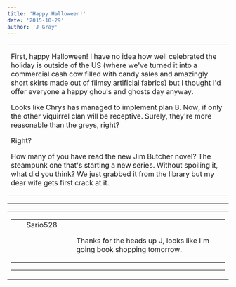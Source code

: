```yaml
---
title: 'Happy Halloween!'
date: '2015-10-29'
author: 'J Gray'
---
```


<div>
<!-- Main content here -->
<table border="0" class="post"><tbody><tr><td>
   
   <div class="post_body">
       <p>First, happy Halloween! I have no idea how well celebrated the holiday is outside of the US (where we've turned it into a commercial cash cow filled with candy sales and amazingly short skirts made out of flimsy artificial fabrics) but I thought I'd offer everyone a happy ghouls and ghosts day anyway.</p><p>Looks like Chrys has managed to implement plan B. Now, if only the other viquirrel clan will be receptive. Surely, they're more reasonable than the greys, right?</p><p>Right?</p><p>How many of you have read the new Jim Butcher novel? The steampunk one that's starting a new series. Without spoiling it, what did you think? We just grabbed it from the library but my dear wife gets first crack at it.</p>
   </div>
   </td></tr>
   </tbody></table><hr><table style="width:100%; border:0;" class="comment_table"><tbody><tr><td width="100%"><a name=""> </a><div style="width:100%;" class="comment"><table border="0" width="100%"><tbody><tr><td align="center" valign="top" width="125">
<span class="comment_title"><center>Sario528<br></center><a name="2239">&nbsp;</a></span><br>
<center><img src="https://www.gravatar.com/avatar.php?gravatar_id=262f57b58e9b3c31a00a0e0decc8f28d&amp;default=http%3A%2F%2Fmysteriesofthearcana.com%2Ftemplates%2Fmain%2Fimages%2Favatar.gif&amp;size=80&amp;rating=g" border="0" alt=""></center>
</td>
<td valign="top">


<p class="comment_text"> </p><p class="comment_text"><br> Thanks for the heads up J, looks like I'm going book shopping tomorrow.</p>
 

</td></tr></tbody></table>
<hr></div></td></tr></tbody></table>
<!-- End main content -->
              </div>
